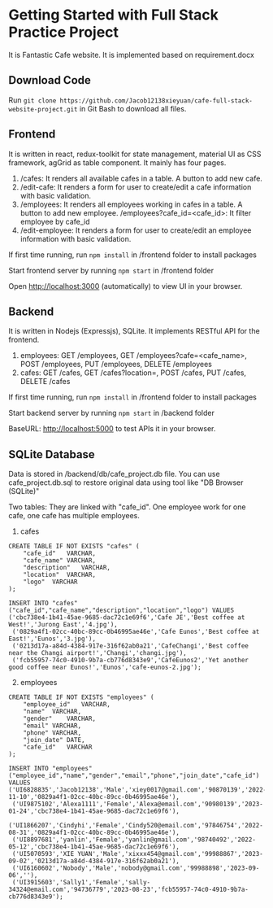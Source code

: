# Getting Started with Full Stack Practice Project

It is Fantastic Cafe website. It is implemented based on requirement.docx

## Download Code
Run 
`git clone https://github.com/Jacob12138xieyuan/cafe-full-stack-website-project.git`
in Git Bash to download all files.
   
## Frontend
It is written in react, redux-toolkit for state management, material UI as CSS framework, agGrid as table component.
It mainly has four pages.
1. /cafes: It renders all available cafes in a table. A button to add new cafe.
2. /edit-cafe: It renders a form for user to create/edit a cafe information with basic validation.
3. /employees: It renders all employees working in cafes in a table. A button to add new employee.
/employees?cafe_id=<cafe_id>: It filter employee by cafe_id 
4. /edit-employee: It renders a form for user to create/edit an employee information with basic validation.

If first time running, run
```npm install``` in /frontend folder to install packages

Start frontend server by running
```npm start``` in /frontend folder

Open [http://localhost:3000](http://localhost:3000) (automatically) to view UI in your browser.

## Backend
It is written in Nodejs (Expressjs), SQLite. It implements RESTful API for the frontend.
1. employees: GET /employees, GET /employees?cafe=<cafe_name>, POST /employees, PUT /employees, DELETE /employees
2. cafes: GET /cafes, GET /cafes?location=<location>, POST /cafes, PUT /cafes, DELETE /cafes

If first time running, run
```npm install``` in /frontend folder to install packages

Start backend server by running
```npm start``` in /backend folder

BaseURL: [http://localhost:5000](http://localhost:5000) to test APIs it in your browser.

## SQLite Database
Data is stored in /backend/db/cafe_project.db file. 
You can use cafe_project.db.sql to restore original data using tool like "DB Browser (SQLite)"

Two tables:
They are linked with "cafe_id". One employee work for one cafe, one cafe has multiple employees.
1. cafes
```
CREATE TABLE IF NOT EXISTS "cafes" (
	"cafe_id"	VARCHAR,
	"cafe_name"	VARCHAR,
	"description"	VARCHAR,
	"location"	VARCHAR,
	"logo"	VARCHAR
);
```
```
INSERT INTO "cafes" ("cafe_id","cafe_name","description","location","logo") VALUES ('cbc738e4-1b41-45ae-9685-dac72c1e69f6','Cafe JE','Best coffee at West!','Jurong East','4.jpg'),
 ('0829a4f1-02cc-40bc-89cc-0b46995ae46e','Cafe Eunos','Best coffee at East!','Eunos','3.jpg'),
 ('0213d17a-a84d-4384-917e-316f62ab0a21','CafeChangi','Best coffee near the Changi airport!','Changi','changi.jpg'),
 ('fcb55957-74c0-4910-9b7a-cb776d8343e9','CafeEunos2','Yet another good coffee near Eunos!','Eunos','cafe-eunos-2.jpg');
```
2. employees
```
CREATE TABLE IF NOT EXISTS "employees" (
	"employee_id"	VARCHAR,
	"name"	VARCHAR,
	"gender"	VARCHAR,
	"email"	VARCHAR,
	"phone"	VARCHAR,
	"join_date"	DATE,
	"cafe_id"	VARCHAR
);
```
```
INSERT INTO "employees" ("employee_id","name","gender","email","phone","join_date","cafe_id") VALUES ('UI6828835','Jacob12138','Male','xiey0017@gmail.com','90870139','2022-11-10','0829a4f1-02cc-40bc-89cc-0b46995ae46e'),
 ('UI9875102','Alexa1111','Female','Alexa@email.com','90980139','2023-01-24','cbc738e4-1b41-45ae-9685-dac72c1e69f6'),
 ('UI1866207','Cindyhi','Female','Cindy520@email.com','97846754','2022-08-31','0829a4f1-02cc-40bc-89cc-0b46995ae46e'),
 ('UI8897681','yanlin','Female','yanlin@gmail.com','98740492','2022-05-12','cbc738e4-1b41-45ae-9685-dac72c1e69f6'),
 ('UI5070593','XIE YUAN','Male','xixxx454@gmail.com','99988867','2023-09-02','0213d17a-a84d-4384-917e-316f62ab0a21'),
 ('UI6160602','Nobody','Male','nobody@gmail.com','99988898','2023-09-06',''),
 ('UI3915603','Sally1','Female','sally-34324@email.com','94736779','2023-08-23','fcb55957-74c0-4910-9b7a-cb776d8343e9');
```